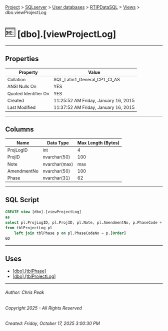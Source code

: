#### 

[Project](../../../../index.md) > [SQLserver](../../../index.md) > [User databases](../../index.md) > [RTIPDataSQL](../index.md) > [Views](Views.md) > dbo.viewProjectLog

# ![Views](../../../../Images/View32.png) [dbo].[viewProjectLog]

---

## <a name="#properties"></a>Properties

| Property | Value |
|---|---|
| Collation | SQL_Latin1_General_CP1_CI_AS |
| ANSI Nulls On | YES |
| Quoted Identifier On | YES |
| Created | 11:25:52 AM Friday, January 16, 2015 |
| Last Modified | 11:37:52 AM Friday, January 16, 2015 |


---

## <a name="#columns"></a>Columns

| Name | Data Type | Max Length (Bytes) |
|---|---|---|
| ProjLogID | int | 4 |
| ProjID | nvarchar(50) | 100 |
| Note | nvarchar(max) | max |
| AmendmentNo | nvarchar(50) | 100 |
| Phase | nvarchar(31) | 62 |


---

## <a name="#sqlscript"></a>SQL Script

```sql
CREATE view [dbo].[viewProjectLog]
as 
select pl.ProjLogID, pl.ProjID, pl.Note, pl.AmendmentNo, p.PhaseCode +'-' + cast(pl.PhaseNo as nvarchar(10)) + pl.PhaseRev  as Phase
from tblProjectLog pl
	left join tblPhase p on pl.PhaseCodeNo = p.[Order]
GO

```


---

## <a name="#uses"></a>Uses

* [[dbo].[tblPhase]](../Tables/dbo_tblPhase.md)
* [[dbo].[tblProjectLog]](../Tables/dbo_tblProjectLog.md)


---

###### Author:  Chris Peak

###### Copyright 2025 - All Rights Reserved

###### Created: Friday, October 17, 2025 3:00:30 PM

